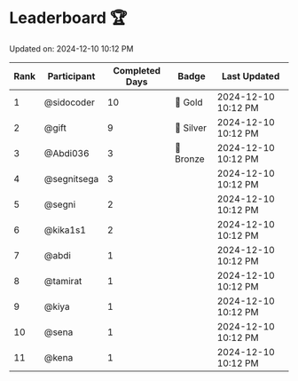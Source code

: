 # Leaderboard 🏆

Updated on: 2024-12-10 10:12 PM

| Rank | Participant       | Completed Days | Badge      | Last Updated         |
|------|-------------------|----------------|------------|----------------------|
| 1    | @sidocoder        | 10             | 🏅 Gold     | 2024-12-10 10:12 PM |
| 2    | @gift             | 9              | 🥈 Silver   | 2024-12-10 10:12 PM |
| 3    | @Abdi036          | 3              | 🥉 Bronze   | 2024-12-10 10:12 PM |
| 4    | @segnitsega       | 3              |            | 2024-12-10 10:12 PM |
| 5    | @segni            | 2              |            | 2024-12-10 10:12 PM |
| 6    | @kika1s1          | 2              |            | 2024-12-10 10:12 PM |
| 7    | @abdi             | 1              |            | 2024-12-10 10:12 PM |
| 8    | @tamirat          | 1              |            | 2024-12-10 10:12 PM |
| 9    | @kiya             | 1              |            | 2024-12-10 10:12 PM |
| 10   | @sena             | 1              |            | 2024-12-10 10:12 PM |
| 11   | @kena             | 1              |            | 2024-12-10 10:12 PM |
